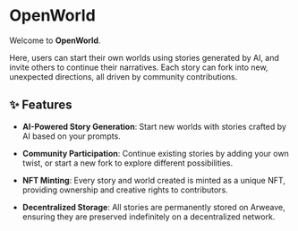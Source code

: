 # OpenWorld

Welcome to **OpenWorld**.

Here, users can start their own worlds using stories generated by AI, and invite others to continue their narratives. Each story can fork into new, unexpected directions, all driven by community contributions.

## ✨ Features

- **AI-Powered Story Generation**: Start new worlds with stories crafted by AI based on your prompts.

- **Community Participation**: Continue existing stories by adding your own twist, or start a new fork to explore different possibilities.

- **NFT Minting**: Every story and world created is minted as a unique NFT, providing ownership and creative rights to contributors.

- **Decentralized Storage**: All stories are permanently stored on Arweave, ensuring they are preserved indefinitely on a decentralized network.
